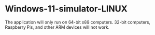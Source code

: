 # Windows-11-simulator-LINUX
The application will only run on 64-bit x86 computers. 32-bit computers, Raspberry Pis, and other ARM devices will not work.
